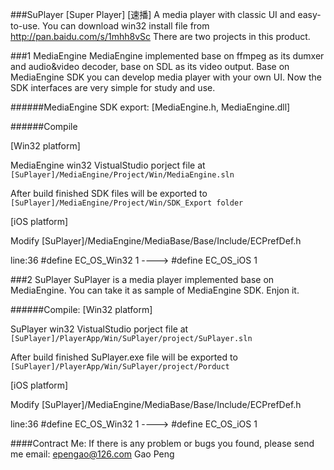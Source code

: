 ###SuPlayer [Super Player] [速播]
    A media player with classic UI and easy-to-use.
    You can download win32 install file from http://pan.baidu.com/s/1mhh8vSc
There are two projects in this product.

###1 MediaEngine
    MediaEngine implemented base on ffmpeg as its dumxer and audio&video decoder, 
    base on SDL as its video output. Base on MediaEngine SDK you can develop
    media player with your own UI. Now the SDK interfaces are very simple for 
    study and use.

######MediaEngine SDK export: [MediaEngine.h, MediaEngine.dll]

######Compile

[Win32 platform]

MediaEngine win32 VistualStudio porject file at   `[SuPlayer]/MediaEngine/Project/Win/MediaEngine.sln`

After build finished SDK files will be exported to   `[SuPlayer]/MediaEngine/Project/Win/SDK_Export folder`

[iOS platform]

Modify [SuPlayer]/MediaEngine/MediaBase/Base/Include/ECPrefDef.h

line:36 #define EC_OS_Win32 1 ---->  #define EC_OS_iOS 1

###2 SuPlayer
    SuPlayer is a media player implemented base on MediaEngine. 
    You can take it as sample of MediaEngine SDK. Enjon it.

######Compile:
[Win32 platform]

SuPlayer win32 VistualStudio porject file at   `[SuPlayer]/PlayerApp/Win/SuPlayer/project/SuPlayer.sln`

After build finished SuPlayer.exe file will be exported to   `[SuPlayer]/PlayerApp/Win/SuPlayer/project/Porduct`

[iOS platform]

Modify [SuPlayer]/MediaEngine/MediaBase/Base/Include/ECPrefDef.h

line:36 #define EC_OS_Win32 1 ---->  #define EC_OS_iOS 1

####Contract Me:
If there is any problem or bugs you found, please send me email: <epengao@126.com> Gao Peng
